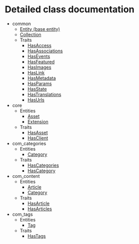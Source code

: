 # Detailed class documentation  

* common
    * [Entity (base entity)](./Entity.md)
     * [Collection](./Collection.md)
    * Traits
        * [HasAccess](./Traits/HasAccess.md)
        * [HasAssociations](./Traits/HasAssociations.md)
        * [HasEvents](./Traits/HasEvents.md)
        * [HasFeatured](./Traits/HasFeatured.md)
        * [HasImages](./Traits/HasImages.md)
        * [HasLink](./Traits/HasLink.md)
        * [HasMetadata](./Traits/HasMetadata.md)
        * [HasParams](./Traits/HasParams.md)
        * [HasState](./Traits/HasState.md)
        * [HasTranslations](./Traits/HasTranslations.md)
        * [HasUrls](./Traits/HasUrls.md)
* core
    * Entities
        * [Asset](./Core/Asset.md)
        * [Extension](./Core/Extension.md)
    * Traits
        * [HasAsset](./Core/Traits/HasAsset.md)
        * [HasClient](./Core/Traits/HasClient.md)
* com_categories
    * Entities
        * [Category](./Categories/Category.md)
    * Traits
        * [HasCategories](./Categories/Traits/HasCategories.md)
        * [HasCategory](./Categories/Traits/HasCategory.md)
* com_content
    * Entities
        * [Article](./Content/Article.md)
        * [Category](./Content/Category.md)
    * Traits
        * [HasArticle](./Content/Traits/HasArticle.md)
        * [HasArticles](./Content/Traits/HasArticles.md)
* com_tags
    * Entities
        * [Tag](./Tags/Tag.md)
    * Traits
        * [HasTags](./Tags/Traits/HasTags.md)
        